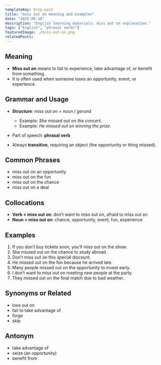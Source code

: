 ```yaml
---
templateKey: blog-post
title: "miss out on meaning and examples"
date: "2025-09-20"
description: "English learning materials; miss out on explanation."
tags: ["English", "phrasal verbs"]
featuredImage: ./miss-out-on.png
relatedPosts:
---
```


## Meaning

- **Miss out on** means to fail to experience, take advantage of, or benefit from something.
- It is often used when someone loses an opportunity, event, or experience.

## Grammar and Usage

- **Structure**: _miss out on + noun / gerund_

  - Example: _She missed out on the concert._
  - Example: _He missed out on winning the prize._

- Part of speech: **phrasal verb**
- Always **transitive**, requiring an object (the opportunity or thing missed).

## Common Phrases

- miss out on an opportunity
- miss out on the fun
- miss out on the chance
- miss out on a deal

## Collocations

- **Verb + miss out on**: don’t want to miss out on, afraid to miss out on
- **Noun + miss out on**: chance, opportunity, event, fun, experience

## Examples

1. If you don’t buy tickets soon, you’ll miss out on the show.
2. She missed out on the chance to study abroad.
3. Don’t miss out on this special discount.
4. He missed out on the fun because he arrived late.
5. Many people missed out on the opportunity to invest early.
6. I don’t want to miss out on meeting new people at the party.
7. They missed out on the final match due to bad weather.

## Synonyms or Related

- lose out on
- fail to take advantage of
- forgo
- skip

## Antonym

- take advantage of
- seize (an opportunity)
- benefit from
